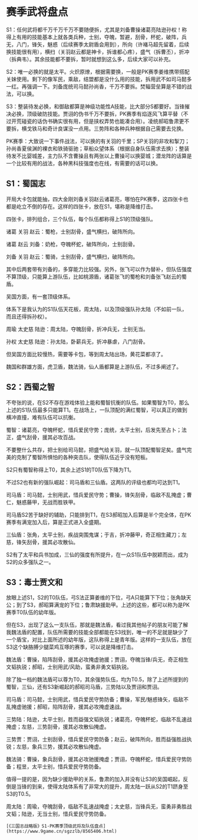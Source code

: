 # 赛季武将盘点

S1：任何武将都千万千万千万不要随便拆，尤其是刘备曹操诸葛亮陆逊孙权！称得上有用的技能基本上就各类兵种，士别，夺魄，暂避，刮骨，杯蛇，破阵，兵无，八门，锋矢，魅惑（后续赛季太尉盾会用到），所向（许褚马超先留着，后续换技能很有用），横扫（关羽赵云都是神卡，拆谁都心疼），盛气（拆曹丕），折冲（拆典韦）。其余技能都不要拆，暂时就想到这么多，后续大家可以补充。

S2：唯一必换的就是太平。火炽原燎，根据需要换，一般是PK赛季姜维携带搭配关妹使用。剩下的像军民，乘敌，结盟都是没什么用的技能，拆用武不如司马懿多一红。再强调一下。刘备庞统司马懿孙尚香，千万不要拆。焚辎营垒算是不错的战法，可以换。

S3：整装待发必换，和御敌都算是神级功能性A技能，比大部分S都要好。当锋摧决必换，顶级破防技能。贾诩的伪书千万不要拆，PK赛季有焰逐风飞算平替（不过开荒碰瓷的话伪书确实很有用，但是挟权弄势也能凑合用）。凌统郝昭鲁肃更不要拆，横戈铁马和奇计良谋没一点用。三势阵和各种兵种根据自己需要去兑换。

PK赛季：大致说一下事件战法，可以换的有关羽的千里；SP关羽的非攻和掣刀；孙尚香夏侯渊的裸衣和铁骑驱驰；草船众望体系（根据自身队伍需求去换）；整装待发不比婴城差，主力队不含曹操且有两张以上曹操可以换婴城；潜龙阵的话算是一个比较有用的战法，各种黑科技强度也在线，有需要的话可以换。

## S1：蜀国志

开局大卡包就能抽，四大金刚刘备关羽赵云诸葛亮，哪怕在PK赛季，这四张卡也都是屹立不倒的存在。这样的四张卡，放在S1，堪称是降维打击。

四张卡，排列组合，三个队伍，每个队伍都称得上S1的顶级强队。

诸葛 关羽 赵云：蜀枪，士别刮骨，盛气横扫，破阵所向。

诸葛 赵云 刘备：奶枪，夺魄杯蛇，破阵所向，士别刮骨。

刘备 关羽 赵云：蜀骑，士别刮骨，盛气横扫，破阵所向。

其中后两套带有刘备的，多穿能力比较强。另外，张飞可以作为替补，但队伍强度不算顶级，只能算上游队伍，比如桃源盾，诸葛张飞的蜀枪和刘备张飞赵云的蜀盾。

吴国方面，有一套顶级体系。

体系下是我认为的S1队伍天花板，周太陆，以及顶级强队孙太陆（不如前一队，而且还得拆孙权）。

周瑜 太史慈 陆逊：周太陆，夺魄刮骨，折冲兵无，士别无当。

孙权 太史慈 陆逊：孙太陆，卧薪兵无，折冲暴虐，八门刮骨。

但吴国方面比较慢热，需要等卡包，等到周太陆出场，黄花菜都凉了。

魏国和群雄方面，虎卫盾，魏法骑，仙人盾都算是上游队伍，不过多阐述了。

## S2：西蜀之智

不夸张的说，在S2不存在游戏体验上能和蜀智抗衡的队伍。如果蜀智为T0，那么上述的S1队伍最多只能算T1。在战场上，一队顶配的满红蜀智，可以真正的做到横冲直撞，难有队伍可以抗衡。

蜀智：诸葛亮，夺魄杯蛇，惜兵爱民守势；庞统，太平士别，后发先至占卜；法正，盛气刮骨，援其必攻百战。

不要整什么共存，把士别给司马懿，把盛气给关羽，就一队顶配蜀智足矣。盛气完美的克制了蜀智所惧怕的各种突击队，使得队伍近乎没有短板。

S2只有蜀智称得上T0，其余上述S1的T0队伍下降为T1。

不过S2也有新的强队崛起：司马盾和三仙盾。这两队的评级也都均可达到T1。

司马盾：司马懿，士别用武，惜兵爱民守势；曹操，锋矢刮骨，临敌不乱掩虚；曹仁，魅惑藤甲，无战而胜铁甲。

司马盾S2苦于缺好的辅助，只能排到T1，在S3郝昭加入后算是半个完全体，在PK赛季有满宠加入后，算是正式进入全盛期。

三仙盾：张角，太平士别，疾战突围鬼谋；于吉，折冲藤甲，奇正相生藏刀；左慈，锋矢刮骨，援其必攻散仙。

S2有了太平和兵书加成，三仙的强度有所提升，在一众S1队伍中脱颖而出，成为S2的众多强队之一。

## S3：毒士贾文和

放眼上述S1，S2的T0队伍，弓S法正算姜维的下位，弓A只能算下下位；张角缺天公；到了S3，郝昭算满宠的下位；鲁肃缺援助甲。上述的这些，都可以称为是PK赛季T0队伍的幼年版。

但在S3，出现了这么一支队伍，那就是魏法盾，看过我其他帖子的朋友可能了解我魏法盾的配置，队伍所需要的技能全部都能在S3找到，唯一的不足就是缺少了一个盾宝，对比上面所述的幼年版，这队称得上是青年版。这样的一支队伍，放在S3这个缺胳膊少腿菜鸡互啄的赛季，可以说是降维打击。

魏法盾：曹操，陷阵刮骨，援其必攻掩虚驰援；贾诩，夺魄当锋/兵无，奇正相生文韬执锐；郝昭，士别用武/风助，蛮勇非勇文韬执锐。

除了独一档的魏法盾可以尊为T0，其余强势队伍，均为T0.5，除了上述所提到的蜀智，三仙，还有S3新崛起的郝昭司马盾，三势陆以及贾诩和贾诩。

司马盾：司马懿，士别用武，惜兵爱民守势防备；曹操，军民/魅惑锋矢，临敌不乱掩虚驰援；郝昭，陷阵刮骨，援其必攻掩虚速战。

三势陆：陆逊，太平士别，胜而益强文韬执锐；诸葛亮，夺魄杯蛇，临敌不乱速战掩虚；左慈，三势刮骨，援其必攻散仙掩虚。

三势贾：贾诩，士别刮骨，惜兵爱民守势防备；赵云，破阵所向，胜而益强胜战执锐；左慈，象兵三势，援其必攻散仙掩虚。

魏法骑：曹操，象兵刮骨，援其必攻驰援掩虚；贾诩，夺魄杯蛇，惜兵爱民守势防备；程昱，太平士别，惜兵爱民守势防备。

值得一提的是，因为缺少援助甲的关系，鲁肃的加入并没有让S3的吴国崛起，反倒是当锋的到来，使得太陆体系有了非常大的提升，周太陆一跃从S2的T1跻身至S3的T0.5。

周太陆：周瑜，夺魄刮骨，临敌不乱速战掩虚；太史慈，当锋兵无，蛮勇非勇胜战文韬；陆逊，无当士别，惜兵爱民守势防备。

```admonish info title="出处"
[《三国志战略版》S1-PK赛季顶级武将及队伍盘点](https://www.9game.cn/sgzzlb/8565406.html)
```

